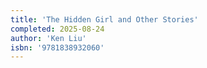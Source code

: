 ```yaml
---
title: 'The Hidden Girl and Other Stories'
completed: 2025-08-24
author: 'Ken Liu'
isbn: '9781838932060'
---
```

